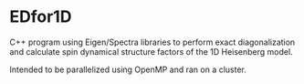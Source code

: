 # EDfor1D
C++ program using Eigen/Spectra libraries to perform exact diagonalization and calculate spin dynamical structure factors of the 1D Heisenberg model.

Intended to be parallelized using OpenMP and ran on a cluster.
